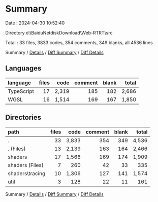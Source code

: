 # Summary

Date : 2024-04-30 10:52:40

Directory d:\\BaiduNetdiskDownload\\Web-RTRT\\src

Total : 33 files,  3833 codes, 354 comments, 349 blanks, all 4536 lines

Summary / [Details](details.md) / [Diff Summary](diff.md) / [Diff Details](diff-details.md)

## Languages
| language | files | code | comment | blank | total |
| :--- | ---: | ---: | ---: | ---: | ---: |
| TypeScript | 17 | 2,319 | 185 | 182 | 2,686 |
| WGSL | 16 | 1,514 | 169 | 167 | 1,850 |

## Directories
| path | files | code | comment | blank | total |
| :--- | ---: | ---: | ---: | ---: | ---: |
| . | 33 | 3,833 | 354 | 349 | 4,536 |
| . (Files) | 13 | 2,139 | 163 | 164 | 2,466 |
| shaders | 17 | 1,566 | 169 | 174 | 1,909 |
| shaders (Files) | 7 | 260 | 42 | 33 | 335 |
| shaders\\tracing | 10 | 1,306 | 127 | 141 | 1,574 |
| util | 3 | 128 | 22 | 11 | 161 |

Summary / [Details](details.md) / [Diff Summary](diff.md) / [Diff Details](diff-details.md)